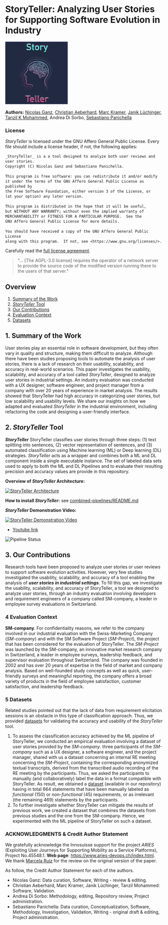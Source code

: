 # StoryTeller: Analyzing User Stories for Supporting Software Evolution in Industry

![](combined-pipelines/images/swmlogo2.jpg)

**Authors:** [Nicolas Ganz](https://www.zhaw.ch/en/about-us/person/gann/), [Christian Aeberhard](https://github.com/niddhog), [Marc Kramer](https://github.com/Makram95), [Janik Lüchinger](https://github.com/jluech), [Tanzil K Mohammed](https://github.com/tanzilkm), Andrea Di Sorbo, [Sebastiano Panichella](https://spanichella.github.io/)

### License

_StoryTeller_ is licensed under the GNU Affero General Public License. Every file should include a license header, if not, the following applies:

```
_StoryTeller_ is a a tool designed to analyze both user reviews and user stories.
Copyright (C) Nicolas Ganz and Sebastiano Panichella.

This program is free software: you can redistribute it and/or modify
it under the terms of the GNU Affero General Public License as published by
the Free Software Foundation, either version 3 of the License, or
(at your option) any later version.

This program is distributed in the hope that it will be useful,
but WITHOUT ANY WARRANTY; without even the implied warranty of
MERCHANTABILITY or FITNESS FOR A PARTICULAR PURPOSE.  See the
GNU Affero General Public License for more details.

You should have received a copy of the GNU Affero General Public License
along with this program.  If not, see <https://www.gnu.org/licenses/>.
```

Carefully read the [full license agreement](https://www.gnu.org/licenses/agpl-3.0.en.html).

> "... [The AGPL-3.0 license] requires the operator of a network server to provide the source code of the modified version running there to the users of that server."

## Overview
1. [Summary of the Work](#section1)
2. [_StoryTeller_ Tool](#section2)
3. [Our Contributions](#section3)
4. [Evaluation Context](#section4)
5. [Datasets](#section5)

## 1. Summary of the Work<a name="section1"></a>
User stories play an essential role in software development, but they often vary in quality and structure, making them difficult to analyze. Although there have been studies proposing tools to automate the analysis of user stories, there is a lack of research on their usability, scalability, and accuracy in real-world scenarios.
This paper investigates the usability, scalability, and accuracy of a tool called _StoryTeller_, designed to analyze user stories in industrial settings.
An industry evaluation was conducted with a UX designer, software engineer, and project manager from a company with over 20 years of experience in market analysis. The results showed that StoryTeller had high accuracy in categorizing user stories, but low scalability and usability levels. We share our insights on how we adapted and evaluated _StoryTeller_ in the industrial environment, including refactoring the code and designing a user-friendly interface.

## 2. _StoryTeller_ Tool <a name="section2"></a>

**_StoryTeller_** StoryTeller classifies user stories through three steps: (1) text splitting into sentences, (2) vector representation of sentences, and (3) automated classification using Machine learning (ML) or Deep learning (DL) strategies.
*_StoryTeller_* acts as a wrapper and combines both a ML and DL component inside a single executable instance.
The set of labeled data sets used to apply to both the ML and DL Pipelines and to evaluate their resulting precision and accuracy values are provide in this repository.

**Overview of _StoryTeller_ Architecture:**

[![_StoryTeller_ Architecture](https://github.com/spanichella/ARIES-story-teller/blob/main/StoryTeller-Architcture.png)](https://github.com/spanichella/ARIES-story-teller/blob/main/StoryTeller-Architcture.png)

**How to install _StoryTeller_:** see [combined-pipelines/README.md](./combined-pipelines/README.md)

**_StoryTeller_ Demonstration Video:**

[![_StoryTeller_ Demonstration Video](https://github.com/spanichella/ARIES-story-teller/blob/main/StoryTeller-DemonstrationImage.png)](https://youtu.be/nH92738I6lM)
- [Youtube link](https://youtu.be/nH92738I6lM)

![Pipeline Status](https://github.com/spanichella/ARIES-story-teller/actions/workflows/java_ci.yml/badge.svg)

## 3. Our Contributions<a name="section3"></a>
 Research tools have been proposed to analyze user stories or user reviews to support software evolution activities. However, very few studies investigated the usability, scalability, and accuracy of a tool enabling the analysis of **_user stories in industrial settings_**. To fill this gap, we investigate the usability, scalability, and accuracy of StoryTeller, a tool we designed to analyze user stories, through an industry evaluation involving developers and requirement engineers of a company called SM-company, a leader in employee survey evaluations in Switzerland.

### 4 Evaluation Context<a name="section4"></a>

**SM-company**. For confidentiality reasons, we refer to the  company involved in our industrial evaluation with the Swiss-Marketing Company (*SM-company*) and with the SM Software Project (*SM-Project*), the project that has been considered for the evaluation of StoryTeller.
The *SM-Project* was launched by the SM-company, an innovative market research company in Switzerland, a leader in employee surveys, leadership feedback, and supervisor evaluation throughout Switzerland. The company was founded in 2002 and has over 20 years of expertise in the field of market and company analysis. Based on well-founded study concepts as well as quick, user-friendly surveys and meaningful reporting, the company offers a broad variety of products in the field of employee satisfaction, customer satisfaction, and leadership feedback.

### 5 Datasets <a name="section5"></a>
Related studies pointed out that the lack of data from requirement elicitation sessions is an obstacle in this type of classification approach.
Thus, we provided [datasets](datasets) for validating the accuracy and usability of the _StoryTeller_ tool.

1) To assess the classification accuracy achieved by the ML pipeline of StoryTeller, we conducted an empirical evaluation involving a dataset of user stories provided by the *SM-company*. three participants of the *SM-company* such as a UX designer, a software engineer, and the project manager,  shared with us a dataset concerning an internal RE meeting concerning the *SM-Project*, containing the corresponding anonymized textual transcripts, derived from the transcribed audio recording of the RE meeting by the participants. Thus, we asked the participants to manually (and collaboratively) label the data in a format compatible with StoryTeller. As result, we obtained a [dataset](datasets)  (available in our repository) having in total 664 statements that have been manually labeled as *functional* (150) or *non-functional* (45) requirements, or as irrelevant (the remaining 469) statements by the participants.
2) To further investigate whether StoryTeller can mitigate the results of previous work, we created a dataset that combines the datasets from previous studies and the one from the SM-company. Hence, we experimented with the ML pipeline of StoryTeller on such a dataset.

### ACKNOWLEDGMENTS & Credit Author Statement
We gratefully acknowledge the Innosuisse support for the project *ARIES* (Exploiting User Journeys for Supporting Mobility as a Service Platforms),
Project No.45548.1. **Web page**: https://www.aries-devops.ch/index.html. We thank [Marcela Ruiz](https://www.zhaw.ch/en/about-us/person/ruiz/) for the review on the original version of the paper.

As follow, the Credit Author Statement for each of the authors.
- Nicolas Ganz: Data curation, Software, Writing - review & editing.
- Christian Aeberhard, Marc Kramer, Janik Lüchinger, Tanzil Mohammed: Software,  Validation.
- Andrea Di Sorbo: Methodology, editing, Repository review, Project administration.
- Sebastiano Panichella: Data curation, Conceptualization, Software, Methodology, Investigation, Validation, Writing - original draft & editing, Project administration.


